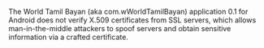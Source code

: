 The World Tamil Bayan (aka com.wWorldTamilBayan) application 0.1 for Android does not verify X.509 certificates from SSL servers, which allows man-in-the-middle attackers to spoof servers and obtain sensitive information via a crafted certificate.